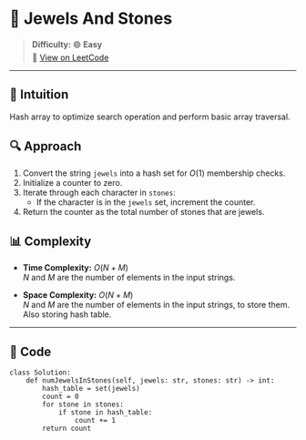 
# 🧠 Jewels And Stones

> **Difficulty:** 🟢 **Easy**\
> 📎 [View on LeetCode](https://leetcode.com/problems/jewels-and-stones/description/)

---

## 📝 Intuition

Hash array to optimize search operation and perform basic array traversal.

## 🔍 Approach

1. Convert the string `jewels` into a hash set for $O(1)$ membership checks.
2. Initialize a counter to zero.
3. Iterate through each character in `stones`:
   - If the character is in the `jewels` set, increment the counter.
4. Return the counter as the total number of stones that are jewels.

## 📊 Complexity

- **Time Complexity:** $O(N + M)$  
$N$ and $M$ are the number of elements in the input strings.


- **Space Complexity:** $O(N + M)$  
$N$ and $M$ are the number of elements in the input strings, to store them. Also storing hash table.

---

## 🧩 Code

```python3 []
class Solution:
    def numJewelsInStones(self, jewels: str, stones: str) -> int:
        hash_table = set(jewels)
        count = 0
        for stone in stones:
            if stone in hash_table:
                count += 1
        return count
```

